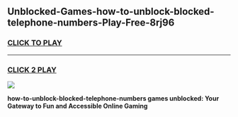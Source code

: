 
## Unblocked-Games-how-to-unblock-blocked-telephone-numbers-Play-Free-8rj96
<h3>
<a href="https://premium76.site?title=how-to-unblock-blocked-telephone-numbers&ref=18A1">CLICK TO PLAY</a></h3>
<hr>

<h3>
<a href="https://premium76.site?title=how-to-unblock-blocked-telephone-numbers&ref=18A1">CLICK 2 PLAY</a>
  
</h3>

<a href="https://premium76.site?title=how-to-unblock-blocked-telephone-numbers&ref=18A1"><img src="https://clearcache.store/games.png"></a>


**how-to-unblock-blocked-telephone-numbers games unblocked: Your Gateway to Fun and Accessible Online Gaming**
